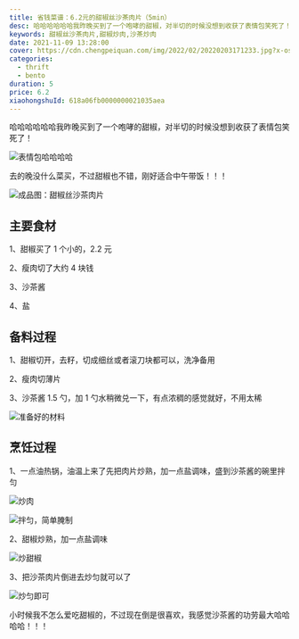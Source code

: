 ```yaml
---
title: 省钱菜谱：6.2元的甜椒丝沙茶肉片（5min）
desc: 哈哈哈哈哈哈我昨晚买到了一个咆哮的甜椒，对半切的时候没想到收获了表情包笑死了！去的晚没什么菜买，不过甜椒也不错，刚好适合中午带饭！！！
keywords: 甜椒丝沙茶肉片,甜椒炒肉,沙茶炒肉
date: 2021-11-09 13:28:00
cover: https://cdn.chengpeiquan.com/img/2022/02/20220203171233.jpg?x-oss-process=image/interlace,1
categories:
  - thrift
  - bento
duration: 5
price: 6.2
xiaohongshuId: 618a06fb0000000021035aea
---
```


哈哈哈哈哈哈我昨晚买到了一个咆哮的甜椒，对半切的时候没想到收获了表情包笑死了！

![表情包哈哈哈哈](https://cdn.chengpeiquan.com/img/2022/02/20220203171251.jpg?x-oss-process=image/interlace,1)

去的晚没什么菜买，不过甜椒也不错，刚好适合中午带饭！！！

![成品图：甜椒丝沙茶肉片](https://cdn.chengpeiquan.com/img/2022/02/20220203171257.jpg?x-oss-process=image/interlace,1)

## 主要食材

1、甜椒买了 1 个小的，2.2 元

2、瘦肉切了大约 4 块钱

3、沙茶酱

4、盐

## 备料过程

1、甜椒切开，去籽，切成细丝或者滚刀块都可以，洗净备用

2、瘦肉切薄片

3、沙茶酱 1.5 勺，加 1 勺水稍微兑一下，有点浓稠的感觉就好，不用太稀

![准备好的材料](https://cdn.chengpeiquan.com/img/2022/02/20220203171252.jpg?x-oss-process=image/interlace,1)

## 烹饪过程

1、一点油热锅，油温上来了先把肉片炒熟，加一点盐调味，盛到沙茶酱的碗里拌匀

![炒肉](https://cdn.chengpeiquan.com/img/2022/02/20220203171253.jpg?x-oss-process=image/interlace,1)

![拌匀，简单腌制](https://cdn.chengpeiquan.com/img/2022/02/20220203171254.jpg?x-oss-process=image/interlace,1)

2、甜椒炒熟，加一点盐调味

![炒甜椒](https://cdn.chengpeiquan.com/img/2022/02/20220203171255.jpg?x-oss-process=image/interlace,1)

3、把沙茶肉片倒进去炒匀就可以了

![炒匀即可](https://cdn.chengpeiquan.com/img/2022/02/20220203171256.jpg?x-oss-process=image/interlace,1)

小时候我不怎么爱吃甜椒的，不过现在倒是很喜欢，我感觉沙茶酱的功劳最大哈哈哈哈！！！

